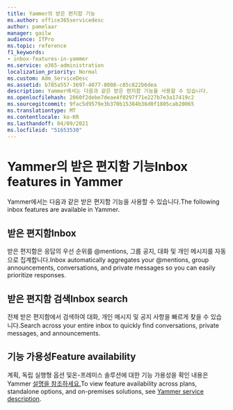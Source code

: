 ```yaml
---
title: Yammer의 받은 편지함 기능
ms.author: office365servicedesc
author: pamelaar
manager: gailw
audience: ITPro
ms.topic: reference
f1_keywords:
- inbox-features-in-yammer
ms.service: o365-administration
localization_priority: Normal
ms.custom: Adm_ServiceDesc
ms.assetid: b785a557-3697-4077-8008-c85c822b6dea
description: Yammer에서는 다음과 같은 받은 편지함 기능을 사용할 수 있습니다.
ms.openlocfilehash: 2060f2debe7deae4f0297f71e227b7e3a17419c2
ms.sourcegitcommit: 9fac5d9579e3b370b15384b36d0f1805cab20065
ms.translationtype: MT
ms.contentlocale: ko-KR
ms.lasthandoff: 04/09/2021
ms.locfileid: "51653530"
---
```

# <a name="inbox-features-in-yammer"></a><span data-ttu-id="31caf-103">Yammer의 받은 편지함 기능</span><span class="sxs-lookup"><span data-stu-id="31caf-103">Inbox features in Yammer</span></span>

<span data-ttu-id="31caf-104">Yammer에서는 다음과 같은 받은 편지함 기능을 사용할 수 있습니다.</span><span class="sxs-lookup"><span data-stu-id="31caf-104">The following inbox features are available in Yammer.</span></span>
  
## <a name="inbox"></a><span data-ttu-id="31caf-105">받은 편지함</span><span class="sxs-lookup"><span data-stu-id="31caf-105">Inbox</span></span>

<span data-ttu-id="31caf-106">받은 편지함은 응답의 우선 순위를 @mentions, 그룹 공지, 대화 및 개인 메시지를 자동으로 집계합니다.</span><span class="sxs-lookup"><span data-stu-id="31caf-106">Inbox automatically aggregates your @mentions, group announcements, conversations, and private messages so you can easily prioritize responses.</span></span>
  
## <a name="inbox-search"></a><span data-ttu-id="31caf-107">받은 편지함 검색</span><span class="sxs-lookup"><span data-stu-id="31caf-107">Inbox search</span></span>

<span data-ttu-id="31caf-108">전체 받은 편지함에서 검색하여 대화, 개인 메시지 및 공지 사항을 빠르게 찾을 수 있습니다.</span><span class="sxs-lookup"><span data-stu-id="31caf-108">Search across your entire inbox to quickly find conversations, private messages, and announcements.</span></span>
  
## <a name="feature-availability"></a><span data-ttu-id="31caf-109">기능 가용성</span><span class="sxs-lookup"><span data-stu-id="31caf-109">Feature availability</span></span>

<span data-ttu-id="31caf-110">계획, 독립 실행형 옵션 및온-프레미스 솔루션에 대한 기능 가용성을 확인 내용은 Yammer [설명을 참조하세요.](yammer-service-description.md)</span><span class="sxs-lookup"><span data-stu-id="31caf-110">To view feature availability across plans, standalone options, and on-premises solutions, see [Yammer service description](yammer-service-description.md).</span></span>
  

